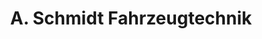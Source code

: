 ---
title: "A. Schmidt Fahrzeugtechnik"
url: /rosdorf/a-schmidt-fahrzeugtechnik/
shop: Autowerkstatt
---